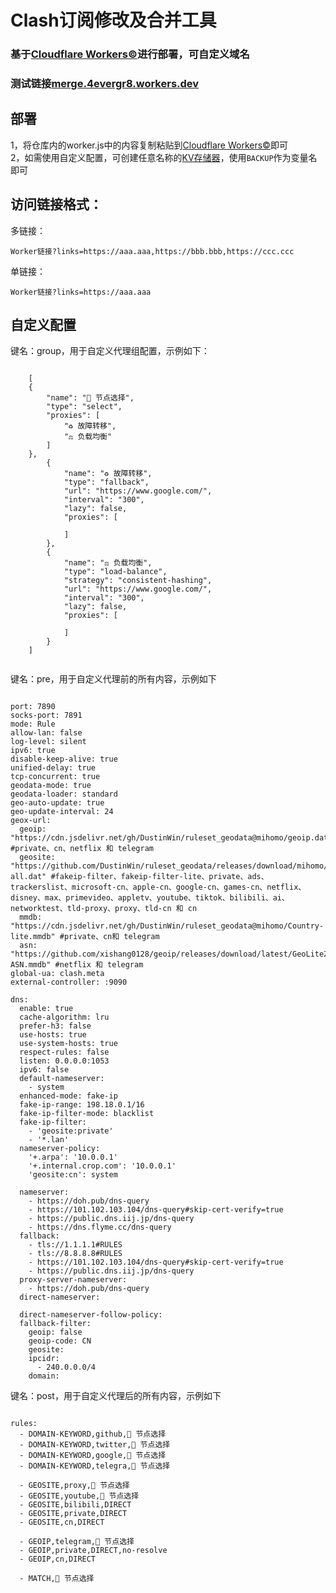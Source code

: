 # Clash订阅修改及合并工具
### 基于[Cloudflare Workers©](https://workers.cloudflare.com/)进行部署，可自定义域名  
### 测试链接[merge.4evergr8.workers.dev](https://merge.4evergr8.workers.dev?links=https://raw.githubusercontent.com/MetaCubeX/mihomo/refs/heads/Meta/docs/config.yaml)


## 部署  
1，将仓库内的worker.js中的内容复制粘贴到[Cloudflare Workers©](https://workers.cloudflare.com/)即可  
2，如需使用自定义配置，可创建任意名称的[KV存储器](https://developers.cloudflare.com/kv/)，使用`BACKUP`作为变量名即可  
## 访问链接格式：  
多链接：  
```plaintext
Worker链接?links=https://aaa.aaa,https://bbb.bbb,https://ccc.ccc
```
单链接：
```plaintext
Worker链接?links=https://aaa.aaa
```




## 自定义配置
键名：group，用于自定义代理组配置，示例如下：
```plaintext

    [
    {
        "name": "🚀 节点选择",
        "type": "select",
        "proxies": [
            "♻️ 故障转移",
            "⚖️ 负载均衡"
        ]
    },
        {
            "name": "♻️ 故障转移",
            "type": "fallback",
            "url": "https://www.google.com/",
            "interval": "300",
            "lazy": false,
            "proxies": [
            
            ]
        },
        {
            "name": "⚖️ 负载均衡",
            "type": "load-balance",
            "strategy": "consistent-hashing",
            "url": "https://www.google.com/",
            "interval": "300",
            "lazy": false,
            "proxies": [
            
            ]
        }
    ]


```
键名：pre，用于自定义代理前的所有内容，示例如下
```plaintext

port: 7890
socks-port: 7891
mode: Rule
allow-lan: false
log-level: silent
ipv6: true
disable-keep-alive: true
unified-delay: true
tcp-concurrent: true
geodata-mode: true
geodata-loader: standard
geo-auto-update: true
geo-update-interval: 24
geox-url:
  geoip: "https://cdn.jsdelivr.net/gh/DustinWin/ruleset_geodata@mihomo/geoip.dat" #private、cn、netflix 和 telegram
  geosite: "https://github.com/DustinWin/ruleset_geodata/releases/download/mihomo/geosite-all.dat" #fakeip-filter、fakeip-filter-lite、private、ads、trackerslist、microsoft-cn、apple-cn、google-cn、games-cn、netflix、disney、max、primevideo、appletv、youtube、tiktok、bilibili、ai、networktest、tld-proxy、proxy、tld-cn 和 cn
  mmdb: "https://cdn.jsdelivr.net/gh/DustinWin/ruleset_geodata@mihomo/Country-lite.mmdb" #private、cn和 telegram
  asn: "https://github.com/xishang0128/geoip/releases/download/latest/GeoLite2-ASN.mmdb" #netflix 和 telegram
global-ua: clash.meta
external-controller: :9090

dns:
  enable: true
  cache-algorithm: lru
  prefer-h3: false
  use-hosts: true
  use-system-hosts: true
  respect-rules: false
  listen: 0.0.0.0:1053
  ipv6: false
  default-nameserver:
    - system
  enhanced-mode: fake-ip
  fake-ip-range: 198.18.0.1/16
  fake-ip-filter-mode: blacklist
  fake-ip-filter:
    - 'geosite:private'
    - '*.lan'
  nameserver-policy:
    '+.arpa': '10.0.0.1'
    '+.internal.crop.com': '10.0.0.1'
    'geosite:cn': system

  nameserver:
    - https://doh.pub/dns-query
    - https://101.102.103.104/dns-query#skip-cert-verify=true
    - https://public.dns.iij.jp/dns-query
    - https://dns.flyme.cc/dns-query
  fallback:
    - tls://1.1.1.1#RULES
    - tls://8.8.8.8#RULES
    - https://101.102.103.104/dns-query#skip-cert-verify=true
    - https://public.dns.iij.jp/dns-query
  proxy-server-nameserver:
    - https://doh.pub/dns-query
  direct-nameserver:

  direct-nameserver-follow-policy:
  fallback-filter:
    geoip: false
    geoip-code: CN
    geosite:
    ipcidr:
      - 240.0.0.0/4
    domain:

```
键名：post，用于自定义代理后的所有内容，示例如下
```plaintext

rules:
  - DOMAIN-KEYWORD,github,🚀 节点选择
  - DOMAIN-KEYWORD,twitter,🚀 节点选择
  - DOMAIN-KEYWORD,google,🚀 节点选择
  - DOMAIN-KEYWORD,telegra,🚀 节点选择

  - GEOSITE,proxy,🚀 节点选择
  - GEOSITE,youtube,🚀 节点选择           
  - GEOSITE,bilibili,DIRECT
  - GEOSITE,private,DIRECT
  - GEOSITE,cn,DIRECT

  - GEOIP,telegram,🚀 节点选择       
  - GEOIP,private,DIRECT,no-resolve
  - GEOIP,cn,DIRECT
  
  - MATCH,🚀 节点选择


```



